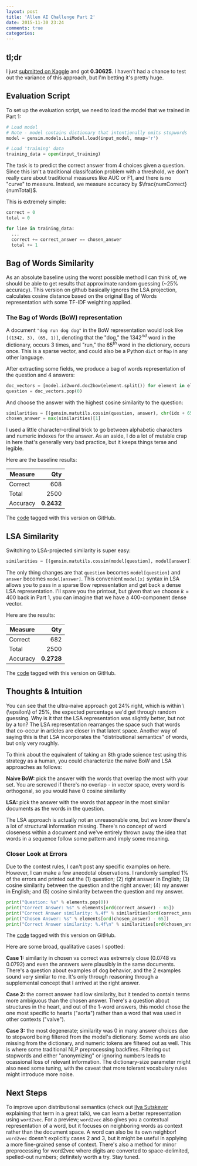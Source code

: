 ```yaml
---
layout: post
title: 'Allen AI Challenge Part 2'
date: 2015-11-30 23:24
comments: true
categories:
---
```


## tl;dr

I just [submitted on Kaggle](https://www.kaggle.com/c/the-allen-ai-science-challenge/leaderboard#team-237126) and got **0.30625**. I haven't had a chance to test out the variance of this approach, but I'm betting it's pretty huge.

## Evaluation Script

To set up the evaluation script, we need to load the model that we trained in Part 1:

```python
# Load model
# Note - model contains dictionary that intentionally omits stopwords
model = gensim.models.LsiModel.load(input_model, mmap='r')

# Load 'training' data
training_data = open(input_training)
```

The task is to predict the correct answer from 4 choices given a question. Since this isn't a traditional classifcation problem with a threshold, we don't really care about traditional measures like AUC or F1, and there is no "curve" to measure. Instead, we measure accuracy by $\frac{numCorrect}{numTotal}$.

This is extremely simple:

```python
correct = 0
total = 0

for line in training_data:
  ...
  correct += correct_answer == chosen_answer
  total += 1
```

## Bag of Words Similarity

As an absolute baseline using the worst possible method I can think of, we should be able to get results that approximate random guessing (~25% accuracy). This version on github basically ignores the LSA projection, calculates cosine distance based on the original Bag of Words representation with some TF-IDF weighting applied.

### The Bag of Words (BoW) representation
A document `"dog run dog dog"` in the BoW representation would look like `[(1342, 3), (65, 1)]`, denoting that the "dog," the $1342^{nd}$ word in the dictionary, occurs 3 times, and "run," the $65^{th}$ word in the dictionary, occurs once. This is a sparse vector, and could also be a Python `dict` or `Map` in any other language.

After extracting some fields, we produce a bag of words representation of the question and 4 answers:

```python
doc_vectors = [model.id2word.doc2bow(element.split()) for element in elements]
question = doc_vectors.pop(0)
```

And choose the answer with the highest cosine similarity to the question:

```python
similarities = [(gensim.matutils.cossim(question, answer), chr(idx + 65)) for idx, answer in enumerate(doc_vectors)]
chosen_answer = max(similarities)[1]
```

I used a little character-ordinal trick to go between alphabetic characters and numeric indexes for the answer. As an aside, I do a lot of mutable crap in here that's generally very bad practice, but it keeps things terse and legible.

Here are the baseline results:

| Measure | Qty |
|-------------|-----:|
| Correct     | 608 |
| Total       | 2500|
| Accuracy    | **0.2432**|



The [code](https://github.com/ZhangBanger/allen-ai-challenge/tree/v2) tagged with this version on GitHub.

## LSA Similarity

Switching to LSA-projected similarity is super easy:

```python
similarities = [(gensim.matutils.cossim(model[question], model[answer]), chr(idx + 65)) for idx, answer in enumerate(doc_vectors)]
```

The only thing changes are that `question` becomes `model[question]` and `answer` becomes `model[answer]`. This convenient `model[x]` syntax in LSA allows you to pass in a sparse Bow representation and get back a dense LSA representation. I'll spare you the printout, but given that we choose $k = 400$ back in Part 1, you can imagine that we have a 400-component dense vector.

Here are the results:

| Measure | Qty |
|-------------|-----:|
| Correct     | 682 |
| Total       | 2500|
| Accuracy    | **0.2728**|


The [code](https://github.com/ZhangBanger/allen-ai-challenge/tree/v3) tagged with this version on GitHub.

## Thoughts & Intuition
You can see that the ultra-naive approach got 24% right, which is within \\(\epsilon\\) of 25%, the expected percentage we'd get through random guessing. Why is it that the LSA representation was slightly better, but not by a ton? The LSA representation rearranges the space such that words that co-occur in articles are closer in that latent space. Another way of saying this is that LSA incorporates the "distributional semantics" of words, but only very roughly.

To think about the equivalent of taking an 8th grade science test using this strategy as a human, you could characterize the naive BoW and LSA approaches as follows:

**Naive BoW:** pick the answer with the words that overlap the most with your set. You are screwed if there's no overlap - in vector space, every word is orthogonal, so you would have 0 cosine similarity

**LSA:** pick the answer with the words that appear in the most similar documents as the words in the question.

The LSA approach is actually not an unreasonable one, but we know there's a lot of structural information missing. There's no concept of word closeness within a document and we've entirely thrown away the idea that words in a sequence follow some pattern and imply some meaning.

### Closer Look at Errors

Due to the contest rules, I can't post any specific examples on here. However, I can make a few anecdotal observations. I randomly sampled 1% of the errors and printed out the
(1) question;
(2) right answer in English;
(3) cosine similarity between the question and the right answer;
(4) my answer in English; and
(5) cosine similarity between the question and my answer.

```python
print("Question: %s" % elements.pop(0))
print("Correct Answer: %s" % elements[ord(correct_answer) - 65])
print("Correct Answer similarity: %.4f" % similarities[ord(correct_answer) - 65][0])
print("Chosen Answer: %s" % elements[ord(chosen_answer) - 65])
print("Correct Answer similarity: %.4f\n" % similarities[ord(chosen_answer) - 65][0])
```

The [code](https://github.com/ZhangBanger/allen-ai-challenge/tree/v4) tagged with this version on GitHub.

Here are some broad, qualitative cases I spotted:

**Case 1:** similarity in chosen vs correct was extremely close (0.0748 vs 0.0792) and even the answers were plausibly in the same documents. There's a question about examples of dog behavior, and the 2 examples sound very similar to me. It's only through reasoning through a supplemental concept that I arrived at the right answer.

**Case 2:** the correct answer had low similarity, but it tended to contain terms more ambiguous than the chosen answer. There's a question about structures in the heart, and out of the 1-word answers, this model chose the one most specific to hearts ("aorta") rather than a word that was used in other contexts ("valve").

**Case 3:** the most degenerate; similarity was 0 in many answer choices due to stopword being filtered from the model's dictionary. Some words are also missing from the dictionary, and numeric tokens are filtered out as well. This is where some traditional NLP preprocessing backfires. Filtering out stopwords and either "anonymizing" or ignoring numbers leads to ocassional loss of relevant information. The dictionary-size parameter might also need some tuning, with the caveat that more tolerant vocabulary rules might introduce more noise.

## Next Steps

To improve upon distributional semantics (check out [Ilya Sutskever](https://archive.org/details/Redwood_Center_2014_02_12_Ilya_Sutskever) explaining that term in a great talk), we can learn a better representation using `word2vec`. For a preview; `word2vec` also gives you a contextual representation of a word, but it focuses on neighboring words as context rather than the document space. A word can also be its own neighbor! `word2vec` doesn't explicitly cases 2 and 3, but it might be useful in applying a more fine-grained sense of context. There's also a method for minor preprocessing for word2vec where digits are converted to space-delimited, spelled-out numbers; definitely worth a try. Stay tuned.
